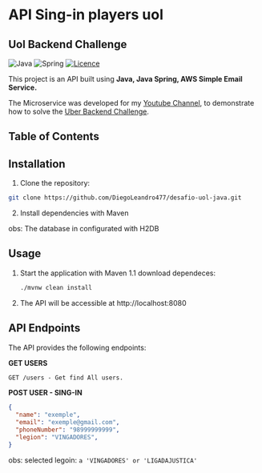 # API Sing-in players uol
## Uol Backend Challenge


![Java](https://img.shields.io/badge/java-%23ED8B00.svg?style=for-the-badge&logo=openjdk&logoColor=white)
![Spring](https://img.shields.io/badge/spring-%236DB33F.svg?style=for-the-badge&logo=spring&logoColor=white)
[![Licence](https://img.shields.io/github/license/Ileriayo/markdown-badges?style=for-the-badge)](./LICENSE)

This project is an API built using **Java, Java Spring, AWS Simple Email Service.**

The Microservice was developed for my [Youtube Channel](https://youtu.be/eFgeO9M9lLw?si=uyhUXrR-NLEpBW6p), to demonstrate how to solve the [Uber Backend Challenge](https://github.com/uber-archive/coding-challenge-tools/blob/master/coding_challenge.md).

## Table of Contents

## Installation

1. Clone the repository:

```bash
git clone https://github.com/DiegoLeandro477/desafio-uol-java.git
```

2. Install dependencies with Maven

obs: The database in configurated with H2DB

##  Usage

1. Start the application with Maven
   1.1 download dependeces:
      ```bash
      ./mvnw clean install
      ```
2. The API will be accessible at http://localhost:8080

## API Endpoints
The API provides the following endpoints:

**GET USERS**
```markdown
GET /users - Get find All users.
```

**POST USER - SING-IN**
```json
{
  "name": "exemple",
  "email": "exemple@gmail.com",
  "phoneNumber": "98999999999",
  "legion": "VINGADORES",
}
```
obs: selected legoin: ```a 'VINGADORES' or 'LIGADAJUSTICA'```

